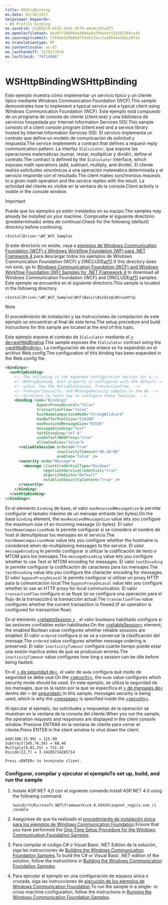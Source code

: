 ```yaml
---
title: WSHttpBinding
ms.date: 03/30/2017
helpviewer_keywords:
- WS Profile binding
ms.assetid: 22d85b19-0135-4141-9179-a0e9c343ad73
ms.openlocfilehash: 6ea07f206064a389da8af04a4afd292022b8ca44
ms.sourcegitcommit: 5fb5b6520b06d7f5e6131ec2ad854da302a28f2e
ms.translationtype: MT
ms.contentlocale: es-ES
ms.lasthandoff: 12/03/2019
ms.locfileid: "74714566"
---
```

# <a name="wshttpbinding"></a><span data-ttu-id="d6f56-102">WSHttpBinding</span><span class="sxs-lookup"><span data-stu-id="d6f56-102">WSHttpBinding</span></span>
<span data-ttu-id="d6f56-103">Este ejemplo muestra cómo implementar un servicio típico y un cliente típico mediante Windows Communication Foundation (WCF).</span><span class="sxs-lookup"><span data-stu-id="d6f56-103">This sample demonstrates how to implement a typical service and a typical client using Windows Communication Foundation (WCF).</span></span> <span data-ttu-id="d6f56-104">Este ejemplo está compuesto de un programa de consola de cliente (client.exe) y una biblioteca de servicios hospedada por Internet Information Services (IIS).</span><span class="sxs-lookup"><span data-stu-id="d6f56-104">This sample consists of a client console program (client.exe) and a service library hosted by Internet Information Services (IIS).</span></span> <span data-ttu-id="d6f56-105">El servicio implementa un contrato que define un modelo de comunicación de solicitud y respuesta.</span><span class="sxs-lookup"><span data-stu-id="d6f56-105">The service implements a contract that defines a request-reply communication pattern.</span></span> <span data-ttu-id="d6f56-106">La interfaz `ICalculator`, que expone las operaciones matemáticas (sumar, restar, multiplicar y dividir), define el contrato.</span><span class="sxs-lookup"><span data-stu-id="d6f56-106">The contract is defined by the `ICalculator` interface, which exposes math operations (add, subtract, multiply, and divide).</span></span> <span data-ttu-id="d6f56-107">El cliente realiza solicitudes sincrónicas a una operación matemática determinada y el servicio responde con el resultado.</span><span class="sxs-lookup"><span data-stu-id="d6f56-107">The client makes synchronous requests to a given math operation and the service replies with the result.</span></span> <span data-ttu-id="d6f56-108">La actividad del cliente es visible en la ventana de la consola.</span><span class="sxs-lookup"><span data-stu-id="d6f56-108">Client activity is visible in the console window.</span></span>  
  
> [!IMPORTANT]
> <span data-ttu-id="d6f56-109">Puede que los ejemplos ya estén instalados en su equipo.</span><span class="sxs-lookup"><span data-stu-id="d6f56-109">The samples may already be installed on your machine.</span></span> <span data-ttu-id="d6f56-110">Compruebe el siguiente directorio (predeterminado) antes de continuar.</span><span class="sxs-lookup"><span data-stu-id="d6f56-110">Check for the following (default) directory before continuing.</span></span>  
>   
> `<InstallDrive>:\WF_WCF_Samples`  
>   
> <span data-ttu-id="d6f56-111">Si este directorio no existe, vaya a [ejemplos de Windows Communication Foundation (WCF) y Windows Workflow Foundation (WF) para .NET Framework 4](https://www.microsoft.com/download/details.aspx?id=21459) para descargar todos los ejemplos de Windows Communication Foundation (WCF) y [!INCLUDE[wf1](../../../../includes/wf1-md.md)].</span><span class="sxs-lookup"><span data-stu-id="d6f56-111">If this directory does not exist, go to [Windows Communication Foundation (WCF) and Windows Workflow Foundation (WF) Samples for .NET Framework 4](https://www.microsoft.com/download/details.aspx?id=21459) to download all Windows Communication Foundation (WCF) and [!INCLUDE[wf1](../../../../includes/wf1-md.md)] samples.</span></span> <span data-ttu-id="d6f56-112">Este ejemplo se encuentra en el siguiente directorio.</span><span class="sxs-lookup"><span data-stu-id="d6f56-112">This sample is located in the following directory.</span></span>  
>   
> `<InstallDrive>:\WF_WCF_Samples\WCF\Basic\Binding\WS\wsHttp`  
  
> [!NOTE]
> <span data-ttu-id="d6f56-113">El procedimiento de instalación y las instrucciones de compilación de este ejemplo se encuentran al final de este tema.</span><span class="sxs-lookup"><span data-stu-id="d6f56-113">The setup procedure and build instructions for this sample are located at the end of this topic.</span></span>  
  
 <span data-ttu-id="d6f56-114">Este ejemplo expone el contrato de `ICalculator` mediante el [> de\<wsHttpBinding](../../../../docs/framework/configure-apps/file-schema/wcf/wshttpbinding.md).</span><span class="sxs-lookup"><span data-stu-id="d6f56-114">This sample exposes the `ICalculator` contract using the [\<wsHttpBinding>](../../../../docs/framework/configure-apps/file-schema/wcf/wshttpbinding.md).</span></span> <span data-ttu-id="d6f56-115">La configuración de este enlace se ha expandido en el archivo Web.config.</span><span class="sxs-lookup"><span data-stu-id="d6f56-115">The configuration of this binding has been expanded in the Web.config file.</span></span>  
  
```xml
<bindings>  
  <wsHttpBinding>  
    <!--The following is the expanded configuration section for a-->  
    <!--WSHttpBinding. Each property is configured with the default-->   
    <!--value. See the ReliableSession, TransactionFlow, -->  
    <!--TransportSecurity, and MessageSecurity samples in the WS -->  
    <!--directory to learn how to configure these features. -->  
    <binding name="Binding1"  
              bypassProxyOnLocal="false"   
              transactionFlow="false"   
              hostNameComparisonMode="StrongWildcard"  
              maxBufferPoolSize="524288"   
              maxReceivedMessageSize="65536"  
              messageEncoding="Text"   
              textEncoding="utf-8"   
              useDefaultWebProxy="true"  
              allowCookies="false">  
      <reliableSession ordered="true"   
                       inactivityTimeout="00:10:00"  
                       enabled="false" />  
      <security mode="Message">  
        <message clientCredentialType="Windows"   
                 negotiateServiceCredential="true"  
                 algorithmSuite="Default"   
                 establishSecurityContext="true" />  
      </security>  
    </binding>  
  </wsHttpBinding>  
</bindings>  
```  
  
 <span data-ttu-id="d6f56-116">En el elemento `binding` de base, el valor `maxReceivedMessageSize` le permite configurar el tamaño máximo de un mensaje entrante (en bytes).</span><span class="sxs-lookup"><span data-stu-id="d6f56-116">On the base `binding` element, the `maxReceivedMessageSize` value lets you configure the maximum size of an incoming message (in bytes).</span></span> <span data-ttu-id="d6f56-117">El valor `hostNameComparisonMode` le permite configurar si se considera el nombre de host al demultiplexar los mensajes en el servicio.</span><span class="sxs-lookup"><span data-stu-id="d6f56-117">The `hostNameComparisonMode` value lets you configure whether the hostname is considered when de-multiplexing messages to the service.</span></span> <span data-ttu-id="d6f56-118">El valor `messageEncoding` le permite configurar si utilizar la codificación de texto o MTOM para los mensajes.</span><span class="sxs-lookup"><span data-stu-id="d6f56-118">The `messageEncoding` value lets you configure whether to use Text or MTOM encoding for messages.</span></span> <span data-ttu-id="d6f56-119">El valor `textEncoding` le permite configurar la codificación de caracteres para los mensajes.</span><span class="sxs-lookup"><span data-stu-id="d6f56-119">The `textEncoding` value lets you configure the character encoding for messages.</span></span> <span data-ttu-id="d6f56-120">El valor `bypassProxyOnLocal` le permite configurar si utilizar un proxy HTTP para la comunicación local.</span><span class="sxs-lookup"><span data-stu-id="d6f56-120">The `bypassProxyOnLocal` value lets you configure whether to use an HTTP proxy for local communication.</span></span> <span data-ttu-id="d6f56-121">El valor `transactionFlow` configura si se fluye (si se configura una operación para el flujo de la transacción) la transacción actual.</span><span class="sxs-lookup"><span data-stu-id="d6f56-121">The `transactionFlow` value configures whether the current transaction is flowed (if an operation is configured for transaction flow).</span></span>  
  
 <span data-ttu-id="d6f56-122">En el elemento [\<reliableSession >](../../../../docs/framework/configure-apps/file-schema/wcf/reliablesession.md) , el valor booleano habilitado configura si las sesiones confiables están habilitadas.</span><span class="sxs-lookup"><span data-stu-id="d6f56-122">On the [\<reliableSession>](../../../../docs/framework/configure-apps/file-schema/wcf/reliablesession.md) element, the enabled Boolean value configures whether reliable sessions are enabled.</span></span> <span data-ttu-id="d6f56-123">El valor `ordered` configura si se va a conservar la clasificación del mensaje.</span><span class="sxs-lookup"><span data-stu-id="d6f56-123">The `ordered` value configures whether message ordering is preserved.</span></span> <span data-ttu-id="d6f56-124">El valor `inactivityTimeout` configura cuánto tiempo puede estar una sesión inactiva antes de que se produzcan errores.</span><span class="sxs-lookup"><span data-stu-id="d6f56-124">The `inactivityTimeout` value configures how long a session can be idle before being faulted.</span></span>  
  
 <span data-ttu-id="d6f56-125">En el [> de seguridad de\<](../../../../docs/framework/configure-apps/file-schema/wcf/security-of-wshttpbinding.md), el valor de `mode` configura qué modo de seguridad se debe usar.</span><span class="sxs-lookup"><span data-stu-id="d6f56-125">On the [\<security>](../../../../docs/framework/configure-apps/file-schema/wcf/security-of-wshttpbinding.md), the `mode` value configures which security mode should be used.</span></span> <span data-ttu-id="d6f56-126">En este ejemplo, se utiliza la seguridad de los mensajes, que es la razón por la que se especifica el [> de mensajes de\<](../../../../docs/framework/configure-apps/file-schema/wcf/message-of-wshttpbinding.md) dentro del > de [seguridad\<](../../../../docs/framework/configure-apps/file-schema/wcf/security-of-wshttpbinding.md).</span><span class="sxs-lookup"><span data-stu-id="d6f56-126">In this sample, messages security is being used, which is why the [\<message>](../../../../docs/framework/configure-apps/file-schema/wcf/message-of-wshttpbinding.md) is specified inside the [\<security>](../../../../docs/framework/configure-apps/file-schema/wcf/security-of-wshttpbinding.md).</span></span>  
  
 <span data-ttu-id="d6f56-127">Al ejecutar el ejemplo, las solicitudes y respuestas de la operación se muestran en la ventana de la consola del cliente.</span><span class="sxs-lookup"><span data-stu-id="d6f56-127">When you run the sample, the operation requests and responses are displayed in the client console window.</span></span> <span data-ttu-id="d6f56-128">Presione ENTRAR en la ventana de cliente para cerrar el cliente.</span><span class="sxs-lookup"><span data-stu-id="d6f56-128">Press ENTER in the client window to shut down the client.</span></span>  
  
```console  
Add(100,15.99) = 115.99  
Subtract(145,76.54) = 68.46  
Multiply(9,81.25) = 731.25  
Divide(22,7) = 3.14285714285714  
  
Press <ENTER> to terminate client.  
```  
  
### <a name="to-set-up-build-and-run-the-sample"></a><span data-ttu-id="d6f56-129">Configurar, compilar y ejecutar el ejemplo</span><span class="sxs-lookup"><span data-stu-id="d6f56-129">To set up, build, and run the sample</span></span>  
  
1. <span data-ttu-id="d6f56-130">Instale ASP.NET 4,0 con el siguiente comando.</span><span class="sxs-lookup"><span data-stu-id="d6f56-130">Install ASP.NET 4.0 using the following command.</span></span>  
  
    ```console
    %windir%\Microsoft.NET\Framework\v4.0.XXXXX\aspnet_regiis.exe /i /enable  
    ```  
  
2. <span data-ttu-id="d6f56-131">Asegúrese de que ha realizado el [procedimiento de instalación única para los ejemplos de Windows Communication Foundation](../../../../docs/framework/wcf/samples/one-time-setup-procedure-for-the-wcf-samples.md).</span><span class="sxs-lookup"><span data-stu-id="d6f56-131">Ensure that you have performed the [One-Time Setup Procedure for the Windows Communication Foundation Samples](../../../../docs/framework/wcf/samples/one-time-setup-procedure-for-the-wcf-samples.md).</span></span>  
  
3. <span data-ttu-id="d6f56-132">Para compilar el código C# o Visual Basic .NET Edition de la solución, siga las instrucciones de [Building the Windows Communication Foundation Samples](../../../../docs/framework/wcf/samples/building-the-samples.md).</span><span class="sxs-lookup"><span data-stu-id="d6f56-132">To build the C# or Visual Basic .NET edition of the solution, follow the instructions in [Building the Windows Communication Foundation Samples](../../../../docs/framework/wcf/samples/building-the-samples.md).</span></span>  
  
4. <span data-ttu-id="d6f56-133">Para ejecutar el ejemplo en una configuración de equipos única o cruzada, siga las instrucciones de [ejecución de los ejemplos de Windows Communication Foundation](../../../../docs/framework/wcf/samples/running-the-samples.md).</span><span class="sxs-lookup"><span data-stu-id="d6f56-133">To run the sample in a single- or cross-machine configuration, follow the instructions in [Running the Windows Communication Foundation Samples](../../../../docs/framework/wcf/samples/running-the-samples.md).</span></span>  
